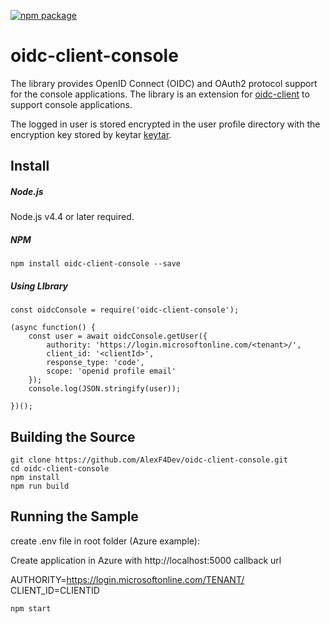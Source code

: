 [![npm package](https://badge.fury.io/js/oidc-client-console.svg)](https://www.npmjs.com/package/oidc-client-console)

# oidc-client-console

The library provides OpenID Connect (OIDC) and OAuth2 protocol support for the console applications. 
The library is an extension for [oidc-client](https://www.npmjs.com/package/oidc-client) to support console applications.

The logged in user is stored encrypted in the user profile directory with the encryption key stored by keytar [keytar](https://www.npmjs.com/package/keytar).


## Install

##### Node.js

Node.js v4.4 or later required.

##### NPM

`npm install oidc-client-console --save`

##### Using LIbrary
```
const oidcConsole = require('oidc-client-console');

(async function() {
    const user = await oidcConsole.getUser({
        authority: 'https://login.microsoftonline.com/<tenant>/',
        client_id: '<clientId>',
        response_type: 'code',
        scope: 'openid profile email'
    });
    console.log(JSON.stringify(user));

})();
```

## Building the Source

```
git clone https://github.com/AlexF4Dev/oidc-client-console.git
cd oidc-client-console
npm install
npm run build
```

## Running the Sample

create .env file in root folder (Azure example): 

Create application in Azure with http://localhost:5000 callback url

AUTHORITY=https://login.microsoftonline.com/TENANT/
CLIENT_ID=CLIENTID

`npm start`

